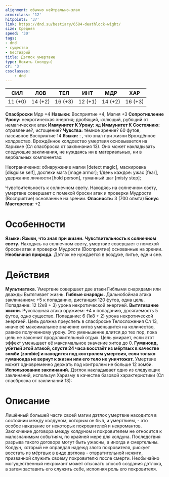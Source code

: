 ```yaml
---
alignment: обычно нейтрально-злая
armorclass: '12'
hitpoints: '37'
link: https://dnd.su/bestiary/6584-deathlock-wight/
size: Средняя
speed: '30'
tags:
- dnd
- существо
- бестиарий
title: Дэтлок умертвие
type: Нежить (колдун)
cr: '3'
cssclasses:
    - dnd
---
```



| СИЛ | ЛОВ | ТЕЛ | ИНТ | МДР | ХАР |
|---|---|---|---|---|---|
| 11 (+0) | 14 (+2) | 16 (+3) | 12 (+1) | 14 (+2) | 16 (+3) |
**Спасброски** Мдр +4
**Навыки:** Восприятие +4, Магия +3
**Сопротивление Урону:** некротическая энергия; дробящий, колющий, рубящий от немагических атак
**Иммунитет К Урону:** яд
**Иммунитет К Состоянию:** отравление?, истощение?
**Чувства:** тёмное зрение? 60 футов, пассивное Восприятие 14
**Языки:** : , что знал при жизни
Врождённое колдовство. Врождённое колдовство умертвия основывается на Харизме (Сл спасброска от заклинания 13). Оно может накладывать следующие заклинания, не нуждаясь ни в материальных, ни в вербальных компонентах:

Неограниченно: обнаружение магии [detect magic], маскировка [disguise self], доспехи мага [mage armor];
1/день каждое: ужас [fear], удержание личности [hold person], туманный шаг [misty step];

Чувствительность к солнечном свету. Находясь на солнечном свету, умертвие совершает с помехой броски атак и проверки Мудрости (Восприятие) основанные на зрении.
**Опасность:** 3 (700 опыта)
**Бонус Мастерства:** +2


# Особенности
**Языки: Языки, что знал при жизни.** 
**Чувствительность к солнечном свету.** Находясь на солнечном свету, умертвие совершает с помехой броски атак и проверки Мудрости (Восприятие) основанные на зрении.
**Необычная природа.** Дэтлок не нуждается в воздухе, питье, еде и сне.


# Действия
**Мультиатака.** Умертвие совершает две атаки Гиблыми снарядами или дважды Вытягивает жизнь.
**Гиблые снаряды.** Дальнобойная атака заклинанием: +5 к попаданию, дистанция 120 футов, одна цель. Попадание: 12 (2к8 + 3) урона некротической энергией.
**Вытягивание жизни.** Рукопашная атака оружием: +4 к попаданию, досягаемость 5 футов, одно существо. Попадание: 6 (1к8 + 2) урона некротической энергией. Цель должна преуспеть в спасброске Телосложения Сл 13, иначе её максимальное значение хитов уменьшится на количество, равное полученному урону. Это уменьшение длится до тех пор, пока цель не закончит продолжительный отдых. Цель умирает, если этот эффект уменьшает её максимальное значение хитов до 0.
**Гуманоид, убитый этой атакой, спустя 24 часа восстаёт из мёртвых в качестве зомби [zombie] и находится под контролем умертвия, если только гуманоида не вернут к жизни или его тело не уничтожат.** Умертвие может одновременно держать под контролем не больше 12 зомби.
**Использование заклинаний.** Дэтлок накладывает одно из следующих заклинаний, используя Харизму в качестве базовой характеристики (Сл спасброска от заклинаний 13):


# Описание
Лишённый большей части своей магии дэтлок умертвие находится в состоянии между колдуном, которым он был, и умертвием, - это особое наказание от некоторых покровителей и некромантов. Заключение договора между колдуном и покровителем не относится к малозначимым событиям, по крайней мере для колдуна. Последствия разрыва такого договора могут быть ужасны, а иногда и смертельны. Колдун, который не оправдал надежд злого покровителя, рискует восстать из мёртвых в виде дэтлока - отвратительной нежити, призванной служить своему покровителю после смерти. Необычайно могущественный некромант может отыскать способ создания дэтлока, а затем заставить его служить себе, исполняя роль его покровителя.